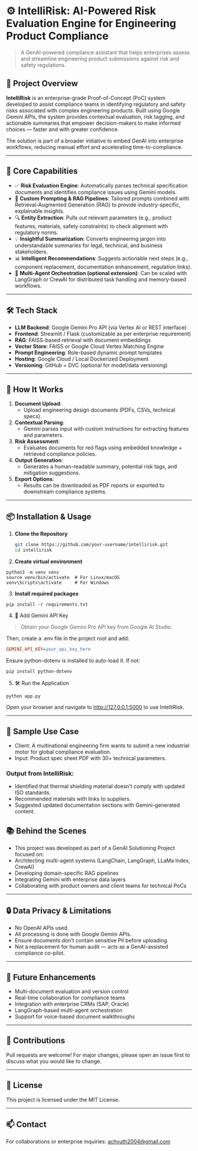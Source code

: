 # ⚙️ IntelliRisk: AI-Powered Risk Evaluation Engine for Engineering Product Compliance

> A GenAI-powered compliance assistant that helps enterprises assess and streamline engineering product submissions against risk and safety regulations.

## 📌 Project Overview

**IntelliRisk** is an enterprise-grade Proof-of-Concept (PoC) system developed to assist compliance teams in identifying regulatory and safety risks associated with complex engineering products. Built using Google Gemini APIs, the system provides contextual evaluation, risk tagging, and actionable summaries that empower decision-makers to make informed choices — faster and with greater confidence.

The solution is part of a broader initiative to embed GenAI into enterprise workflows, reducing manual effort and accelerating time-to-compliance.

---

## 🧠 Core Capabilities

- ✅ **Risk Evaluation Engine**: Automatically parses technical specification documents and identifies compliance issues using Gemini models.
- 🧾 **Custom Prompting & RAG Pipelines**: Tailored prompts combined with Retrieval-Augmented Generation (RAG) to provide industry-specific, explainable insights.
- 🔍 **Entity Extraction**: Pulls out relevant parameters (e.g., product features, materials, safety constraints) to check alignment with regulatory norms.
- 💡 **Insightful Summarization**: Converts engineering jargon into understandable summaries for legal, technical, and business stakeholders.
- 📊 **Intelligent Recommendations**: Suggests actionable next steps (e.g., component replacement, documentation enhancement, regulation links).
- 🧩 **Multi-Agent Orchestration (optional extension)**: Can be scaled with LangGraph or CrewAI for distributed task handling and memory-based workflows.

---

## 🛠 Tech Stack

- **LLM Backend**: Google Gemini Pro API (via Vertex AI or REST interface)
- **Frontend**: Streamlit / Flask (customizable as per enterprise requirement)
- **RAG**: FAISS-based retrieval with document embeddings
- **Vector Store**: FAISS or Google Cloud Vertex Matching Engine
- **Prompt Engineering**: Role-based dynamic prompt templates
- **Hosting**: Google Cloud / Local Dockerized Deployment
- **Versioning**: GitHub + DVC (optional for model/data versioning)

---

## 🚀 How It Works

1. **Document Upload**:
   - Upload engineering design documents (PDFs, CSVs, technical specs).
2. **Contextual Parsing**:
   - Gemini parses input with custom instructions for extracting features and parameters.
3. **Risk Assessment**:
   - Evaluates documents for red flags using embedded knowledge + retrieved compliance policies.
4. **Output Generation**:
   - Generates a human-readable summary, potential risk tags, and mitigation suggestions.
5. **Export Options**:
   - Results can be downloaded as PDF reports or exported to downstream compliance systems.

---

## 📦 Installation & Usage

1. **Clone the Repository**

   ```bash
   git clone https://github.com/your-username/intellirisk.git
   cd intellirisk
2. **Create virtual environment**
```
python3 -m venv venv
source venv/bin/activate  # For Linux/macOS
venv\Scripts\activate     # For Windows
```
3. **Install required packages**
```
pip install -r requirements.txt
```
4. 🔑 Add Gemini API Key
> Obtain your Google Gemini Pro API key from Google AI Studio.

Then, create a .env file in the project root and add:

```ini
GEMINI_API_KEY=your_api_key_here
```
Ensure python-dotenv is installed to auto-load it. If not:

```bash
pip install python-dotenv
```
5. 🛠️ Run the Application
```bash
python app.py
```
Open your browser and navigate to http://127.0.0.1:5000 to use IntelliRisk.

---

## 📌 Sample Use Case
- Client: A multinational engineering firm wants to submit a new industrial motor for global compliance evaluation.
- Input: Product spec sheet PDF with 30+ technical parameters.

### Output from IntelliRisk:

- Identified that thermal shielding material doesn’t comply with updated ISO standards.
- Recommended materials with links to suppliers.
- Suggested updated documentation sections with Gemini-generated content.

## 📚 Behind the Scenes
- This project was developed as part of a GenAI Solutioning Project focused on:
- Architecting multi-agent systems (LangChain, LangGraph, LLaMa Index, CrewAI)
- Developing domain-specific RAG pipelines
- Integrating Gemini with enterprise data layers
- Collaborating with product owners and client teams for technical PoCs

---

## 🔒 Data Privacy & Limitations
- No OpenAI APIs used.
- All processing is done with Google Gemini APIs.
- Ensure documents don’t contain sensitive PII before uploading.
- Not a replacement for human audit — acts as a GenAI-assisted compliance co-pilot.

---

## 🧠 Future Enhancements
- Multi-document evaluation and version control
- Real-time collaboration for compliance teams
- Integration with enterprise CRMs (SAP, Oracle)
- LangGraph-based multi-agent orchestration
- Support for voice-based document walkthroughs

---

## 🤝 Contributions
Pull requests are welcome! For major changes, please open an issue first to discuss what you would like to change.

---

## 🪪 License
This project is licensed under the MIT License.

---

## 📫 Contact
For collaborations or enterprise inquiries: achyuth2004@gmail.com
